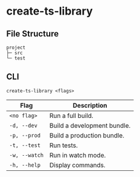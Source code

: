 # create-ts-library

## File Structure

```
project
├─ src
└─ test
```

## CLI

`create-ts-library <flags>`

| Flag          | Description                 |
| ------------- | --------------------------- |
| `<no flag>`   | Run a full build.           |
| `-d, --dev`   | Build a development bundle. |
| `-p, --prod`  | Build a production bundle.  |
| `-t, --test`  | Run tests.                  |
| `-w, --watch` | Run in watch mode.          |
| `-h, --help`  | Display commands.           |
